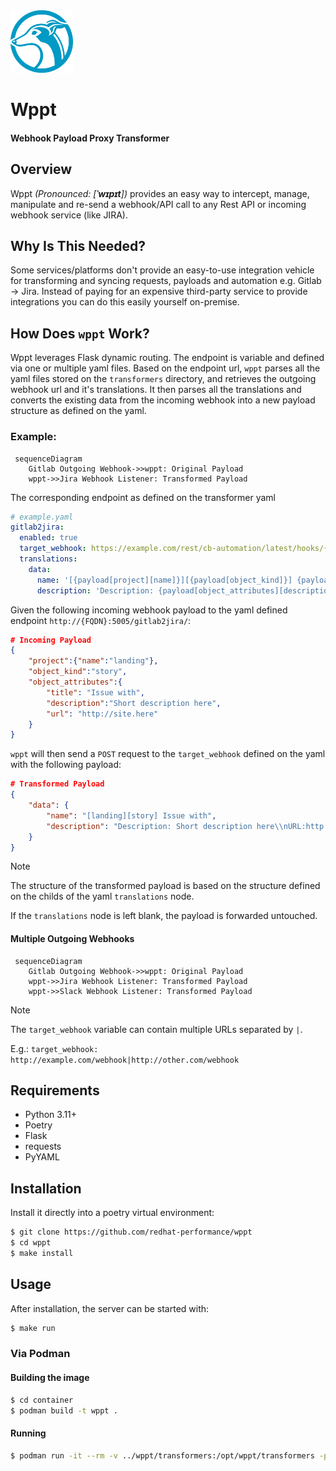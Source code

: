 <img src="assets/logo.png" width=100px height=100px>

# Wppt
#### Webhook Payload Proxy Transformer

## Overview

Wppt *(Pronounced: [**ˈwɪpɪt**])* provides an easy way to intercept, manage, manipulate and re-send a webhook/API call to any Rest API or incoming webhook service (like JIRA).

## Why Is This Needed?

Some services/platforms don't provide an easy-to-use integration vehicle for transforming and syncing requests, payloads and automation e.g. Gitlab -> Jira. Instead of paying for an expensive third-party service to provide integrations you can do this easily yourself on-premise.

## How Does `wppt` Work?

 Wppt leverages Flask dynamic routing. The endpoint is variable and defined via one or multiple yaml files. 
 Based on the endpoint url, `wppt` parses all the yaml files stored on the `transformers` directory, and retrieves the outgoing webhook url and it's translations. It then parses all the translations and converts the existing data from the incoming webhook into a new payload structure as defined on the yaml.

### Example:

```mermaid
 sequenceDiagram
    Gitlab Outgoing Webhook->>wppt: Original Payload
    wppt->>Jira Webhook Listener: Transformed Payload
```

The corresponding endpoint as defined on the transformer yaml
```yaml
# example.yaml
gitlab2jira:
  enabled: true
  target_webhook: https://example.com/rest/cb-automation/latest/hooks/{JIRA_WEBHOOK_ID}
  translations:
    data:
      name: '[{payload[project][name]}][{payload[object_kind]}] {payload[object_attributes][title]}'
      description: 'Description: {payload[object_attributes][description]}\nURL:{payload[object_attributes][url]}'
```

Given the following incoming webhook payload to the yaml defined endpoint `http://{FQDN}:5005/gitlab2jira/`:
```json
# Incoming Payload
{
    "project":{"name":"landing"},
    "object_kind":"story",
    "object_attributes":{
        "title": "Issue with", 
        "description":"Short description here", 
        "url": "http://site.here"
    }
}
```

`wppt` will then send a `POST` request to the `target_webhook` defined on the yaml with the following payload:
```json
# Transformed Payload
{
    "data": {
        "name": "[landing][story] Issue with", 
        "description": "Description: Short description here\\nURL:http://site.here"
    }
}
```

> [!NOTE]
> The structure of the transformed payload is based on the structure defined on the childs of the yaml `translations` node.
>
> If the `translations` node is left blank, the payload is forwarded untouched.

#### Multiple Outgoing Webhooks


```mermaid
 sequenceDiagram
    Gitlab Outgoing Webhook->>wppt: Original Payload
    wppt->>Jira Webhook Listener: Transformed Payload
    wppt->>Slack Webhook Listener: Transformed Payload
```

> [!NOTE]
> The `target_webhook` variable can contain multiple URLs separated by `|`.
>
> E.g.: `target_webhook: http://example.com/webhook|http://other.com/webhook`

## Requirements

* Python 3.11+
* Poetry
* Flask
* requests
* PyYAML

## Installation

Install it directly into a poetry virtual environment:

```bash
$ git clone https://github.com/redhat-performance/wppt
$ cd wppt
$ make install
```

## Usage

After installation, the server can be started with:

```bash
$ make run
```

### Via Podman

#### Building the image
```bash
$ cd container
$ podman build -t wppt .
```

#### Running
```bash
$ podman run -it --rm -v ../wppt/transformers:/opt/wppt/transformers -p 5005:5005 wppt
```

